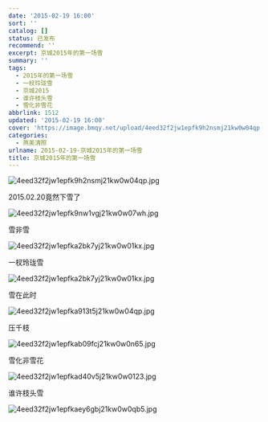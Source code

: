 ```yaml
---
date: '2015-02-19 16:00'
sort: ''
catalog: []
status: 已发布
recommend: ''
excerpt: 京城2015年的第一场雪
summary: ''
tags:
  - 2015年的第一场雪
  - 一杈玲珑雪
  - 京城2015
  - 谁许枝头雪
  - 雪化非雪花
abbrlink: 1512
updated: '2015-02-19 16:00'
cover: 'https://image.bmqy.net/upload/4eed32f2jw1epfk9h2nsmj21kw0w04qp.jpg'
categories:
  - 燕美清照
urlname: 2015-02-19-京城2015年的第一场雪
title: 京城2015年的第一场雪
---
```


![4eed32f2jw1epfk9h2nsmj21kw0w04qp.jpg](https://image.bmqy.net/upload/4eed32f2jw1epfk9h2nsmj21kw0w04qp.jpg)


2015.02.20竟然下雪了


![4eed32f2jw1epfk9nw1vgj21kw0w07wh.jpg](https://image.bmqy.net/upload/4eed32f2jw1epfk9nw1vgj21kw0w07wh.jpg)


雪非雪


![4eed32f2jw1epfka2bk7yj21kw0w01kx.jpg](https://image.bmqy.net/upload/4eed32f2jw1epfka2bk7yj21kw0w01kx.jpg)


一杈玲珑雪


![4eed32f2jw1epfka2bk7yj21kw0w01kx.jpg](https://image.bmqy.net/upload/4eed32f2jw1epfka2bk7yj21kw0w01kx.jpg)


雪在此时


![4eed32f2jw1epfka913t5j21kw0w04qp.jpg](https://image.bmqy.net/upload/4eed32f2jw1epfka913t5j21kw0w04qp.jpg)


压千枝


![4eed32f2jw1epfkab09fcj21kw0w0n65.jpg](https://image.bmqy.net/upload/4eed32f2jw1epfkab09fcj21kw0w0n65.jpg)


雪化非雪花


![4eed32f2jw1epfkad40v5j21kw0w0123.jpg](https://image.bmqy.net/upload/4eed32f2jw1epfkad40v5j21kw0w0123.jpg)


谁许枝头雪


![4eed32f2jw1epfkaey6gbj21kw0w0qb5.jpg](https://image.bmqy.net/upload/4eed32f2jw1epfkaey6gbj21kw0w0qb5.jpg)

